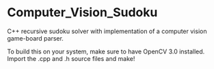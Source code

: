 # Computer_Vision_Sudoku
C++ recursive sudoku solver with implementation of a computer vision game-board parser.

To build this on your system, make sure to have OpenCV 3.0 installed.
Import the .cpp and .h source files and make!
